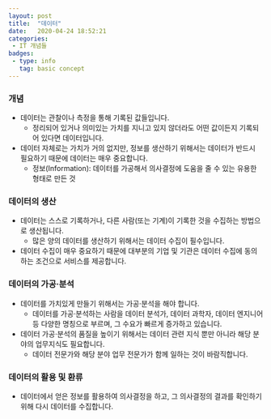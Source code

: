 ```yaml
---
layout: post
title:  "데이터"
date:   2020-04-24 18:52:21
categories:
 - IT 개념들
badges:
 - type: info
   tag: basic concept 
---
```


### 개념
 - 데이터는 관찰이나 측정을 통해 기록된 값들입니다.
   - 정리되어 있거나 의미있는 가치를 지니고 있지 않더라도 어떤 값이든지 기록되어 있다면 데이터입니다.
 - 데이터 자체로는 가치가 거의 없지만, 정보를 생산하기 위해서는 데이터가 반드시 필요하기 때문에 데이터는 매우 중요합니다.
   * 정보(Information): 데이터를 가공해서 의사결정에 도움을 줄 수 있는 유용한 형태로 만든 것

### 데이터의 생산
 - 데이터는 스스로 기록하거나, 다른 사람(또는 기계)이 기록한 것을 수집하는 방법으로 생산됩니다.
   - 많은 양의 데이터를 생산하기 위해서는 데이터 수집이 필수입니다.
 - 데이터 수집이 매우 중요하기 때문에 대부분의 기업 및 기관은 데이터 수집에 동의하는 조건으로 서비스를 제공합니다.
 
### 데이터의 가공·분석
 - 데이터를 가치있게 만들기 위해서는 가공·분석을 해야 합니다.
   - 데이터를 가공·분석하는 사람을 데이터 분석가, 데이터 과학자, 데이터 엔지니어 등 다양한 명칭으로 부르며, 그 수요가 빠르게 증가하고 있습니다.
 - 데이터 가공·분석의 품질을 높이기 위해서는 데이터 관련 지식 뿐만 아니라 해당 분야의 업무지식도 필요합니다.
   * 데이터 전문가와 해당 분야 업무 전문가가 함께 일하는 것이 바람직합니다.
   
### 데이터의 활용 및 환류
 - 데이터에서 얻은 정보를 활용하여 의사결정을 하고, 그 의사결정의 결과를 확인하기 위해 다시 데이터를 수집합니다.
